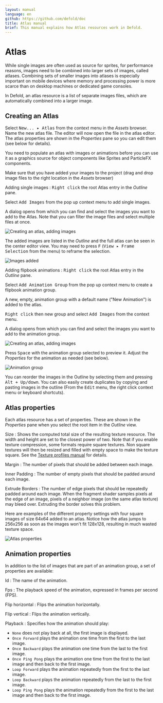```yaml
---
layout: manual
language: en
github: https://github.com/defold/doc
title: Atlas manual
brief: This manual explains how Atlas resources work in Defold.
---
```


# Atlas

While single images are often used as source for sprites, for performance reasons, images need to be combined into larger sets of images, called atlases. Combining sets of smaller images into atlases is especially important on mobile devices where memory and processing power is more scarce than on desktop machines or dedicated game consoles.

In Defold, an atlas resource is a list of separate images files, which are automatically combined into a larger image.

## Creating an Atlas

Select <kbd>New... ▸ Atlas</kbd> from the context menu in the *Assets* browser. Name the new atlas file. The editor will now open the file in the atlas editor. The atlas properties are shown in the
*Properties* pane so you can edit them (see below for details).

You need to populate an atlas with images or animations before you can use it as a graphics source for object components like Sprites and ParticleFX components.

Make sure that you have added your images to the project (drag and drop image files to the right location in the *Assets* browser)

Adding single images
: <kbd>Right click</kbd> the root Atlas entry in the *Outline* pane.

  Select <kbd>Add Images</kbd> from the pop up context menu to add single images.

  A dialog opens from which you can find and select the images you want to add to the Atlas. Note that you can filter the image files and select multiple files at once.

  ![Creating an atlas, adding images](../images/atlas/add.png)

  The added images are listed in the *Outline* and the full atlas can be seen in the center editor view. You may need to press <kbd>F</kbd> (<kbd>View ▸ Frame Selection</kbd> from the menu) to reframe the selection.

  ![Images added](../images/atlas/single_images.png)

Adding flipbook animations
: <kbd>Right click</kbd> the root Atlas entry in the *Outline* pane.

  Select <kbd>Add Animation Group</kbd> from the pop up context menu to create a flipbook animation group.

  A new, empty, animation group with a default name ("New Animation") is added to the atlas.

  <kbd>Right click</kbd> then new group and select <kbd>Add Images</kbd> from the context menu.

  A dialog opens from which you can find and select the images you want to add to the animation group.

  ![Creating an atlas, adding images](../images/atlas/add_animation.png)

  Press <kbd>Space</kbd> with the animation group selected to preview it. Adjust the *Properties* for the animation as needed (see below).

  ![Animation group](../images/atlas/animation_group.png)

You can reorder the images in the Outline by selecting them and pressing <kbd>Alt + Up/down</kbd>. You can also easily create duplicates by copying and pasting images in the outline (From the <kbd>Edit</kbd> menu, the right click context menu or keyboard shortcuts).

## Atlas properties

Each atlas resource has a set of properties. These are shown in the *Properties* pane when you select the root item in the *Outline* view.

Size
: Shows the computed total size of the resulting texture resource. The width and height are set to the closest power of two. Note that if you enable texture compression, some formats require square textures. Non square textures will then be resized and filled with empty space to make the texture square. See the [Texture profiles manual](/manuals/texture-profiles/) for details.

Margin
: The number of pixels that should be added between each image.

Inner Padding
: The number of empty pixels that should be padded around each image.

Extrude Borders
: The number of edge pixels that should be repeatedly padded around each image. When the fragment shader samples pixels at the edge of an image, pixels of a neighbor image (on the same atlas texture) may bleed over. Extruding the border solves this problem.

Here are examples of the different property settings with four square images of size 64x64 added to an atlas. Notice how the atlas jumps to 256x256 as soon as the images won't fit 128x128, resulting in much wasted texture space.

![Atlas properties](../images/atlas/atlas_properties.png)

## Animation properties

In addition to the list of images that are part of an animation group, a set of properties are available:

Id
: The name of the animation.

Fps
: The playback speed of the animation, expressed in frames per second (FPS).

Flip horizontal
: Flips the animation horizontally.

Flip vertical
: Flips the animation vertically.

Playback
: Specifies how the animation should play:

  - `None` does not play back at all, the first image is displayed.
  - `Once Forward` plays the animation one time from the first to the last image.
  - `Once Backward` plays the animation one time from the last to the first image.
  - `Once Ping Pong` plays the animation one time from the first to the last image and then back to the first image.
  - `Loop Forward` plays the animation repeatedly from the first to the last image.
  - `Loop Backward` plays the animation repeatedly from the last to the first image.
  - `Loop Ping Pong` plays the animation repeatedly from the first to the last image and then back to the first image.
